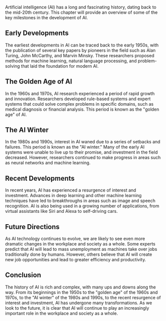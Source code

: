 
Artificial intelligence (AI) has a long and fascinating history, dating back to the mid-20th century. This chapter will provide an overview of some of the key milestones in the development of AI.

Early Developments
------------------

The earliest developments in AI can be traced back to the early 1950s, with the publication of several key papers by pioneers in the field such as Alan Turing, John McCarthy, and Marvin Minsky. These researchers proposed methods for machine learning, natural language processing, and problem-solving that laid the foundation for modern AI.

The Golden Age of AI
--------------------

In the 1960s and 1970s, AI research experienced a period of rapid growth and innovation. Researchers developed rule-based systems and expert systems that could solve complex problems in specific domains, such as medical diagnosis or financial analysis. This period is known as the "golden age" of AI.

The AI Winter
-------------

In the 1980s and 1990s, interest in AI waned due to a series of setbacks and failures. This period is known as the "AI winter." Many of the early AI systems were unable to live up to their promise, and investment in the field decreased. However, researchers continued to make progress in areas such as neural networks and machine learning.

Recent Developments
-------------------

In recent years, AI has experienced a resurgence of interest and investment. Advances in deep learning and other machine learning techniques have led to breakthroughs in areas such as image and speech recognition. AI is also being used in a growing number of applications, from virtual assistants like Siri and Alexa to self-driving cars.

Future Directions
-----------------

As AI technology continues to evolve, we are likely to see even more dramatic changes in the workplace and society as a whole. Some experts predict that AI will lead to mass unemployment as machines take over jobs traditionally done by humans. However, others believe that AI will create new job opportunities and lead to greater efficiency and productivity.

Conclusion
----------

The history of AI is rich and complex, with many ups and downs along the way. From its beginnings in the 1950s to the "golden age" of the 1960s and 1970s, to the "AI winter" of the 1980s and 1990s, to the recent resurgence of interest and investment, AI has undergone many transformations. As we look to the future, it is clear that AI will continue to play an increasingly important role in the workplace and society as a whole.
